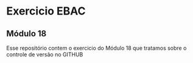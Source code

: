 
# Exercicio EBAC
## Módulo 18
Esse repositório contem o exercicio do Módulo 18 que tratamos sobre o controle de versão no GITHUB
